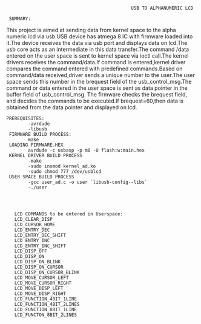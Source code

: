                                                   USB TO ALPHANUMERIC LCD
     
     SUMMARY:
          
 This project is aimed at sending data from kernel space to the alpha numeric lcd via usb.USB device has atmega 8 IC with  firmware loaded into it.The device receives the data via usb port and displays data on lcd.The usb core acts as an intermediate in this data transfer.The command /data entered on the user space is sent to kernel space via ioctl call.The 
kernel drivers receives the command/data.If command is entered,kernel driver compares the command entered  with predefined 
commands.Based on command/data received,driver sends a unique number to the user.The user space sends this number in the brequest field of the usb_control_msg.The command or data entered in the user space is sent as data pointer in the buffer field of usb_control_msg. The firmware checks the brequest field, and decides the commands to be executed.If brequest=60,then data is obtained from the data pointer and displayed on lcd.
    
    
    
    
    PREREQUISITES:
            -avrdude
            -libusb
     FIRMWARE BUILD PROCESS:
            make
     LOADING FIRMWARE.HEX
            avrdude -c usbasp -p m8 -U flash:w:main.hex
     KERNEL DRIVER BUILD PROCESS
            -make
            -sudo insmod kernel_ad.ko
            -sudo chmod 777 /dev/usblcd
     USER SPACE BUILD PROCESS
            -gcc user_ad.c -o user `libusb-config--libs`
            -./user
            
       
       
       
       LCD COMMANDS to be entered in Userspace:
       LCD_CLEAR_DISP
       LCD_CURSOR_HOME
       LCD_ENTRY_DEC
       LCD_ENTRY_DEC_SHIFT
       LCD_ENTRY_INC
       LCD_ENTRY_INC_SHIFT
       LCD_DISP_OFF
       LCD_DISP_ON
       LCD_DISP_ON_BLINK
       LCD_DISP_ON_CURSOR
       LCD_DISP_ON_CURSOR_BLINK
       LCD_MOVE_CURSOR_LEFT
       LCD_MOVE_CURSOR_RIGHT
       LCD_MOVE_DISP_LEFT
       LCD_MOVE_DISP_RIGHT
       LCD_FUNCTION_4BIT_1LINE
       LCD_FUNCTION_4BIT_2LINES
       LCD_FUNCTION_8BIT_1LINE
       LCD_FUNCTON_8BIT_2LINES
       
       
       
            
             
            
         
